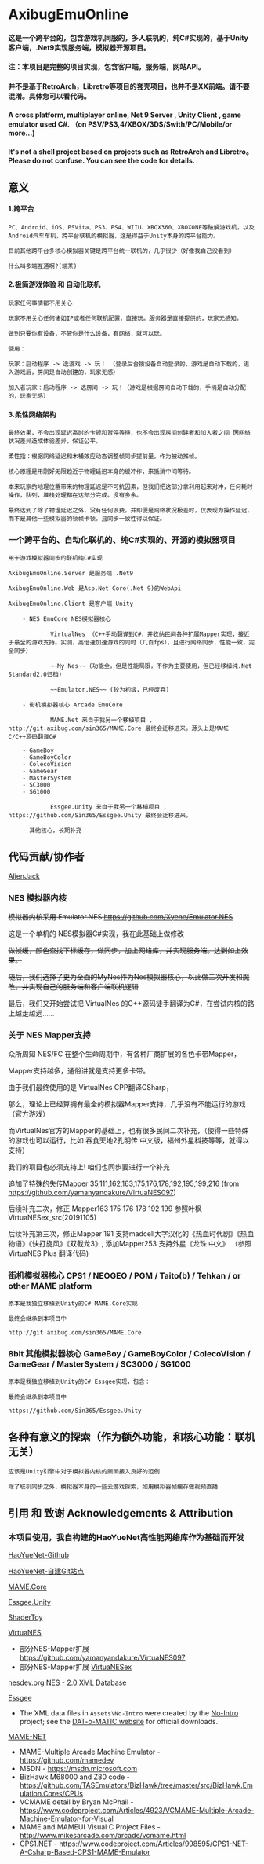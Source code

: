 # AxibugEmuOnline

#### 这是一个跨平台的，包含游戏机同服的，多人联机的，纯C#实现的，基于Unity客户端，.Net9实现服务端，模拟器开源项目。

#### 注：本项目是完整的项目实现，包含客户端，服务端，网站API。 

#### **并不是基于RetroArch，Libretro等项目的套壳项目，也并不是XX前端**。请不要混淆。具体您可以看代码。

#### A cross platform, multiplayer online, Net 9 Server , Unity Client , game emulator used C#. （on PSV/PS3,4/XBOX/3DS/Swith/PC/Mobile/or more...)

#### It's not a shell project based on projects such as RetroArch and Libretro。Please do not confuse. You can see the code for details.

## 意义

#### 1.跨平台

	PC、Android、iOS、PSVita、PS3、PS4、WIIU、XBOX360、XBOXONE等破解游戏机，以及Android汽车车机，跨平台联机的模拟器，这是得益于Unity本身的跨平台能力。
	
	目前其他跨平台多核心模拟器关键是跨平台统一联机的，几乎很少（好像我自己没看到）
	
	什么叫多端互通啊?(端茶)
	
#### 2.极简游戏体验 和 自动化联机

	玩家任何事情都不用关心

	玩家不用关心任何诸如IP或者任何联机配置，直接玩。服务器是直接提供的，玩家无感知。

	做到只要你有设备，不管你是什么设备，有网络，就可以玩。

	使用：

	玩家：启动程序 -> 选游戏 -> 玩！ （登录后台按设备自动登录的，游戏是自动下载的，进入游戏后，房间是自动创建的，玩家无感）

	加入者玩家：启动程序 -> 选房间 -> 玩！（游戏是根据房间自动下载的，手柄是自动分配的，玩家无感）

#### 3.柔性网络架构

	最终效果，不会出现延迟高时的卡顿和暂停等待，也不会出现房间创建者和加入者之间 因网络状况差异造成体验差异，保证公平。

	柔性指：根据网络延迟和木桶效应动态调整帧同步提前量。作为被动推帧。

	核心原理是用刚好无限趋近于物理延迟本身的缓冲作，来抵消中间等待。

	本来玩家的地理位置带来的物理延迟是不可抗因素，但我们把这部分拿利用起来对冲，任何耗时操作，队列，堆栈处理都在这部分完成。没有多余。

	最终达到了除了物理延迟之外，没有任何浪费，并即便是网络状况极差时，仅表现为操作延迟，而不是其他一些模拟器的顿帧卡顿。且同步一致性得以保证。


### 一个跨平台的、自动化联机的、纯C#实现的、开源的模拟器项目

	用于游戏模拟器同步的联机纯C#实现

	AxibugEmuOnline.Server 是服务端 .Net9
	
	AxibugEmuOnline.Web 是Asp.Net Core(.Net 9)的WebApi

	AxibugEmuOnline.Client 是客户端 Unity
		
		- NES EmuCore NES模拟器核心
		
				VirtualNes （C++手动翻译到C#，并收纳民间各种扩展Mapper实现，接近于最全的游戏支持。实测，高倍速加速游戏的同时（几百fps），且进行网络同步，性能一致，完全同步）
				
				~~My Nes~~ (功能全，但是性能局限，不作为主要使用，但已经移植纯.Net Standard2.0归档)
				
				~~Emulator.NES~~ (较为初级，已经废弃)
		
		- 街机模拟器核心 Arcade EmuCore
				
				MAME.Net 来自于我另一个移植项目 ，http://git.axibug.com/sin365/MAME.Core 最终会迁移进来。源头上是MAME C/C++源码翻译C#
				
		- GameBoy
		- GameBoyColor
		- ColecoVision
		- GameGear
		- MasterSystem
		- SC3000
		- SG1000
				
				Essgee.Unity 来自于我另一个移植项目 ，https://github.com/Sin365/Essgee.Unity 最终会迁移进来。

		- 其他核心，长期补充

## 代码贡献/协作者

[AlienJack](https://github.com/AlienJack "AlienJack") 



### NES 模拟器内核

~~模拟器内核采用 Emulator.NES  https://github.com/Xyene/Emulator.NES~~

~~这是一个单机的 NES模拟器C#实现，我在此基础上做修改~~

~~做帧缓，颜色查找下标缓存，做同步，加上网络库，并实现服务端。达到如上效果。~~

~~随后，我们选择了更为全面的MyNes作为Nes模拟器核心，以此做二次开发和魔改。并实现自己的服务端和客户端联机逻辑~~

最后，我们又开始尝试把 VirtualNes 的C++源码徒手翻译为C#，在尝试内核的路上越走越远……


### 关于 NES Mapper支持

众所周知 NES/FC 在整个生命周期中，有各种厂商扩展的各色卡带Mapper，

Mapper支持越多，通俗讲就是支持更多卡带。

由于我们最终使用的是 VirtualNes CPP翻译CSharp，

那么，理论上已经算拥有最全的模拟器Mapper支持，几乎没有不能运行的游戏（官方游戏）

而VirtualNes官方的Mapper的基础上，也有很多民间二次补充，（使得一些特殊的游戏也可以运行，比如 吞食天地2孔明传 中文版，福州外星科技等等，就得以支持）

我们的项目也必须支持上! 咱们也同步要进行一个补充

追加了特殊的失传Mapper 35,111,162,163,175,176,178,192,195,199,216 (from https://github.com/yamanyandakure/VirtuaNES097)

后续补充二次，修正 Mapper163 175 176 178 192 199 参照叶枫VirtuaNESex_src(20191105)

后续补充第三次，修正Mapper 191 支持madcell大字汉化的《热血时代剧》《热血物语》《快打旋风》《双截龙3》, 添加Mapper253 支持外星《龙珠 中文》 （参照VirtuaNES Plus 翻译代码)


### 街机模拟器核心 CPS1 / NEOGEO / PGM / Taito(b) / Tehkan / or other MAME platform
	
	原本是我独立移植到Unity的C# MAME.Core实现
	
	最终会继承到本项目中
	
	http://git.axibug.com/sin365/MAME.Core

	
### 8bit 其他模拟器核心 GameBoy / GameBoyColor / ColecoVision / GameGear / MasterSystem / SC3000 / SG1000
	
	原本是我独立移植到Unity的C# Essgee实现，包含：
	
	最终会继承到本项目中
	
	https://github.com/Sin365/Essgee.Unity

## 各种有意义的探索（作为额外功能，和核心功能：联机 无关）

	应该是Unity引擎中对于模拟器内核的画面接入良好的范例
	
	除了联机同步之外，模拟器本身的一些云游戏探索，如用模拟器帧缓存做视频直播

## 引用 和 致谢 Acknowledgements & Attribution

### 本项目使用，我自构建的HaoYueNet高性能网络库作为基础而开发

[HaoYueNet-Github](https://github.com/Sin365/HaoYueNet "HaoYueNet-Github")

[HaoYueNet-自建Git站点](http://git.axibug.com/sin365/HaoYueNet "HaoYueNet-自建Git站点")

[MAME.Core](http://git.axibug.com/sin365/MAME.Core "MAME.Core")

[Essgee.Unity](https://github.com/Sin365/Essgee.Unity "Essgee.Unity")

[ShaderToy](https://www.shadertoy.com/ "shadertoy")

[VirtuaNES](http://virtuanes.s1.xrea.com/ "VirtuaNES")

* 部分NES-Mapper扩展 https://github.com/yamanyandakure/VirtuaNES097
* 部分NES-Mapper扩展 [VirtuaNESex](https://github.com/pengan1987/VirtuaNESex "VirtuaNESex")

[nesdev.org NES - 2.0 XML Database](https://forums.nesdev.org/viewtopic.php?t=19940 "nesdev.org - NES 2.0 XML Database")

[Essgee](https://github.com/xdanieldzd/Essgee "Essgee")

* The XML data files in `Assets\No-Intro` were created by the [No-Intro](http://www.no-intro.org) project; see the [DAT-o-MATIC website](https://datomatic.no-intro.org) for official downloads.

[MAME-NET](https://www.codeproject.com/Articles/1275365/MAME-NET "MAME-NET")

* MAME-Multiple Arcade Machine Emulator - https://github.com/mamedev
* MSDN - https://msdn.microsoft.com
* BizHawk M68000 and Z80 code - https://github.com/TASEmulators/BizHawk/tree/master/src/BizHawk.Emulation.Cores/CPUs
* VCMAME detail by Bryan McPhail - https://www.codeproject.com/Articles/4923/VCMAME-Multiple-Arcade-Machine-Emulator-for-Visual
* MAME and MAMEUI Visual C Project Files - http://www.mikesarcade.com/arcade/vcmame.html
* CPS1.NET - https://www.codeproject.com/Articles/998595/CPS1-NET-A-Csharp-Based-CPS1-MAME-Emulator